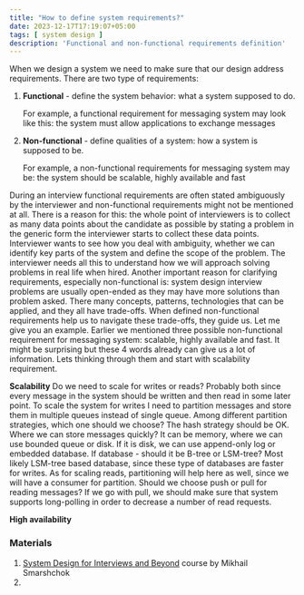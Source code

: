 ```yaml
---
title: "How to define system requirements?"
date: 2023-12-17T17:19:07+05:00
tags: [ system design ]
description: 'Functional and non-functional requirements definition'
---
```


When we design a system we need to make sure that our design address requirements. There are two type of requirements:

1. **Functional** - define the system behavior: what a system supposed to do.

   For example, a functional requirement for messaging system may look like this:
   the system must allow applications to exchange messages

2. **Non-functional** - define qualities of a system: how a system is supposed to be.

   For example, a non-functional requirements for messaging system may be:
   the system should be scalable, highly available and fast

During an interview functional requirements are often stated ambiguously by the interviewer and non-functional
requirements might not be mentioned at all. There is a reason for this: the whole point of interviewers is to collect as
many data points about the candidate as possible by stating a problem in the generic form the interviewer starts to
collect these data points. Interviewer wants to see how you deal with ambiguity, whether we can identify key parts of
the system and define the scope of the problem. The interviewer needs all this to understand how we will approach
solving problems in real life when hired. Another important reason for clarifying requirements, especially
non-functional is: system design interview problems are usually open-ended as they may have more solutions than problem asked. There many concepts, patterns, technologies that can be applied, and they all have trade-offs. When defined non-functional requirements help us to navigate these trade-offs, they guide us. Let me give you an example. 
Earlier we mentioned three possible non-functional requirement for messaging system: scalable, highly available and fast. It might be surprising but these 4 words already can give us a lot of information. Lets thinking through them and start with scalability requirement. 

**Scalability**
Do we need to scale for writes or reads? Probably both since every message in the system should be written and then read in some later point. To scale the system for writes I need to partition messages and store them in multiple queues instead of single queue. Among different partition strategies, which one should we choose? The hash strategy should be OK. Where we can store messages quickly? It can be memory, where we can use bounded queue or disk. If it is disk, we can use append-only log or embedded database. If database - should it be B-tree or LSM-tree? Most likely LSM-tree based database, since these type of databases are faster for writes. As for scaling reads, partitioning will help here as well, since we will have a consumer for partition. Should we choose push or pull for reading messages? If we go with pull, we should make sure that system supports long-polling in order to decrease a number of read requests.

**High availability** 

### Materials

1. [System Design for Interviews and Beyond](https://systemdesignthinking.thinkific.com/courses/system-design-for-interviews-and-beyond) course by Mikhail Smarshchok
2. 